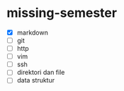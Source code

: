 # missing-semester
- [x] markdown
- [ ] git
- [ ] http
- [ ] vim
- [ ] ssh
- [ ] direktori dan file
- [ ] data struktur
